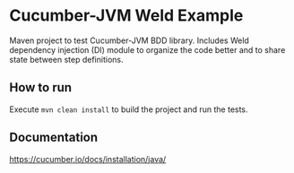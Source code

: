 # Cucumber-JVM Weld Example

Maven project to test Cucumber-JVM BDD library. 
Includes Weld  dependency injection (DI) module to organize the code better and to share state between step definitions.

## How to run
Execute `mvn clean install` to build the project and run the tests.

## Documentation
https://cucumber.io/docs/installation/java/ 

